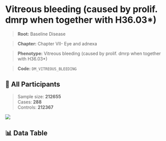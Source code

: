 # Vitreous bleeding (caused by prolif. dmrp when together with H36.03*)

> **Root:** Baseline Disease  

> **Chapter:** Chapter VII- Eye and adnexa  

> **Phenotype:** Vitreous bleeding (caused by prolif. dmrp when together with H36.03*)  

> **Code:** `DM_VITREOUS_BLEEDING`

## 🧪 All Participants  
> Sample size: **212655**  
> Cases: **288**  
> Controls: **212367**
<img src="/Sensitive/Figures/ALL/Incidence/DM_VITREOUS_BLEEDING.png"/>

## 📊 Data Table
<CsvTableMRF src="/Sensitive/Data/ALL/Incidence/COX_DM_VITREOUS_BLEEDING.csv"/>


